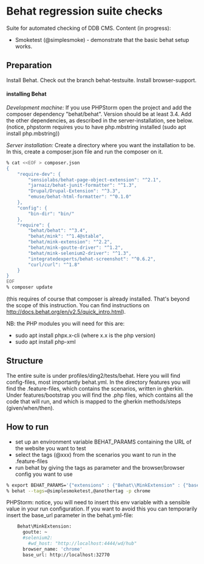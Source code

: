 # Behat regression suite checks

Suite for automated checking of DDB CMS.
Content (in progress):
* Smoketest (@simplesmoke) - demonstrate that the basic behat setup works.


## Preparation

Install Behat.
Check out the branch behat-testsuite.
Install browser-support.

#### installing Behat
_Development machine:_
If you use PHPStorm open the project and add the composer dependency "behat/behat".
Version should be at least 3.4.
Add the other dependencies, as described in the server-installation, see below.
(notice, phpstorm requires you to have php.mbstring installed (sudo apt install php.mbstring))


_Server installation:_
Create a directory where you want the installation to be.
In this, create a composer.json file and run the composer on it.
```sh
% cat <<EOF > composer.json
{
    "require-dev": {
        "sensiolabs/behat-page-object-extension": "^2.1",
        "jarnaiz/behat-junit-formatter": "^1.3",
        "Drupal/Drupal-Extension": "^3.3",
        "emuse/behat-html-formatter": "^0.1.0"
    },
    "config": {
        "bin-dir": "bin/"
    },
    "require": {
        "behat/behat": "^3.4",
        "behat/mink": "^1.4@stable",
        "behat/mink-extension": "^2.2",
        "behat/mink-goutte-driver": "^1.2",
        "behat/mink-selenium2-driver": "^1.3",
        "integratedexperts/behat-screenshot": "^0.6.2",
        "curl/curl": "^1.8"
    }
}
EOF
% composer update
```
(this requires of course that composer is already installed. That's beyond the scope of this 
instruction. You can find instructions on http://docs.behat.org/en/v2.5/quick_intro.html).

NB: the PHP modules you will need for this are:
* sudo apt install phpx.x-cli  (where x.x is the php version)
* sudo apt install php-xml


## Structure

The entire suite is under profiles/ding2/tests/behat.
Here you will find config-files, most importantly behat.yml.
In the directory features you will find the .feature-files, which
contains the scenarios, written in gherkin.
Under features/bootstrap you will find the .php files, which
contains all the code that will run, and which is mapped to
the gherkin methods/steps (given/when/then).

## How to run
* set up an environment variable BEHAT_PARAMS containing the URL of the website you want to test
* select the tags (@xxx) from the scenarios you want to run in the .feature-files
* run behat by giving the tags as parameter and the browser/browser config you want to use



```sh
% export BEHAT_PARAMS='{"extensions" : {"Behat\\MinkExtension" : {"base_url" : "http://localhost:32770/"}}}'
% behat --tags=@simplesmoketest,@anothertag -p chrome
```

PHPStorm: notice, you will need to insert this env variable with a sensible value in your run configuration.
If you want to avoid this you can
temporarily insert the base_url parameter in the behat.yml-file:

```sh
    Behat\MinkExtension:
      goutte: ~
      #selenium2:
        #wd_host: "http://localhost:4444/wd/hub"
      browser_name: 'chrome'
      base_url: http://localhost:32770
```



